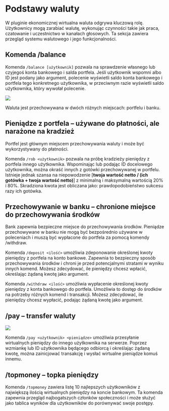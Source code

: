 # Podstawy waluty

W pluginie ekonomicznej wirtualna waluta odgrywa kluczową rolę. Użytkownicy mogą zarabiać walutę, wykonując czynności takie jak
praca, czatowanie i uczestnictwo w kanałach głosowych. Ta sekcja zawiera przegląd systemu walutowego i
jego funkcjonalności.

## Komenda /balance

Komenda `/balance [użytkownik]` pozwala na sprawdzenie własnego lub czyjegoś konta bankowego i salda portfela. Jeśli
użytkownik wspomni albo ID jest podany jako argument, polecenie wyświetli saldo konta bankowego i portfela
tego konkretnego użytkownika, w przeciwnym razie wyświetli saldo użytkownika, który wywołał polecenie.

![](../assets/v6.png)

Waluta jest przechowywana w dwóch różnych miejscach: portfelu i banku.

## Pieniądze z portfela – używane do płatności, ale narażone na kradzież

Portfel jest głównym miejscem przechowywania waluty i może być wykorzystywany do płatności.

Komenda `/rob <użytkownik>` pozwala na próbę kradzieży pieniędzy z portfela innego użytkownika. Wspominając lub podając
ID docelowego użytkownika, można okraść innych z gotówki przechowywanej w portfelu. Istnieje jednak szansa na niepowodzenie
[**twoja wartość netto / (ich gotówka + twoja wartość netto)**] z minimalną i maksymalną wartością 20% i 80%. Skradziona kwota jest
obliczana jako: prawdopodobieństwo sukcesu razy ich gotówka.

## Przechowywanie w banku – chronione miejsce do przechowywania środków

Bank zapewnia bezpieczne miejsce do przechowywania środków. Pieniądze przechowywane w banku nie mogą być bezpośrednio używane w poleceniach i muszą być
wypłacone do portfela za pomocą komendy /withdraw.

Komenda `/deposit <ilość>` umożliwia zdeponowanie określonej kwoty pieniędzy z portfela na konto bankowe. Zapewnia to bezpieczny sposób przechowywania środków i chroni je przed potencjalnymi stratami w wyniku innych komend.
Możesz zdecydować, ile pieniędzy chcesz wpłacić, określając żądaną kwotę jako argument.

Komenda `/withdraw <ilość>` umożliwia wypłacenie określonej kwoty pieniędzy z konta bankowego do
portfela. Umożliwia to dostęp do środków na potrzeby różnych komend i transakcji. Możesz zdecydować, ile pieniędzy
chcesz wypłacić, podając żądaną kwotę jako argument.

## /pay – transfer waluty

![](../assets/v18.gif)

Komenda `/pay <użytkownik> <pieniądze>` umożliwia przesyłanie wirtualnych pieniędzy do innego użytkownika na serwerze. Poprzez
wzmiankę lub ID użytkownika będącego odbiorcą i określając żądaną kwotę, można zainicjować transakcję
i wysłać wirtualne pieniądze komuś innemu.

## /topmoney – topka pieniędzy

Komenda `/topmoney` zawiera listę 10 najlepszych użytkowników z największą ilością wirtualnych pieniędzy na koncie bankowym.
Ta komenda zapewnia przegląd najbogatszych członków społeczności i może służyć jako tablica wyników dla użytkowników do
porównywać swoje postępy.
